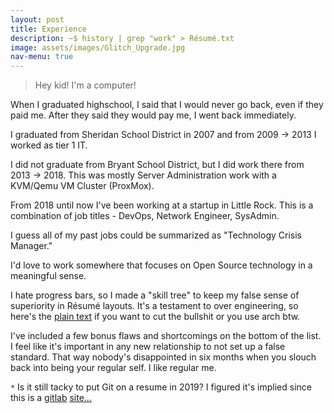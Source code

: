 ```yaml
---
layout: post
title: Experience
description: ~$ history | grep "work" > Résumé.txt
image: assets/images/Glitch_Upgrade.jpg
nav-menu: true
---
```

> Hey kid! I'm a computer!

When I graduated highschool, I said that I would never go back, even if they paid me. After they said they would pay me, I went back immediately.

I graduated from Sheridan School District in 2007 and from 2009 -> 2013 I worked as tier 1 IT.

I did not graduate from Bryant School District, but I did work there from 2013 -> 2018. This was mostly Server Administration work with a KVM/Qemu VM Cluster (ProxMox).

From 2018 until now I've been working at a startup in Little Rock. This is a combination of job titles - DevOps, Network Engineer, SysAdmin.

I guess all of my past jobs could be summarized as "Technology Crisis Manager."

I'd love to work somewhere that focuses on Open Source technology in a meaningful sense.

I hate progress bars, so I made a "skill tree" to keep my false sense of superiority in Résumé layouts. It's a testament to over engineering, so here's the <a href="assets/text/Resume.txt">plain text</a> if you want to cut the bullshit or you use arch btw.

I've included a few bonus flaws and shortcomings on the bottom of the list. I feel like it's important in any new relationship to not set up a false standard. That way nobody's disappointed in six months when you slouch back into being your regular self. I like regular me.

<!-- <script id="asciicast-0mN0gmOyqJQ5BFrVaHr6BVj6O" src="https://asciinema.org/a/0mN0gmOyqJQ5BFrVaHr6BVj6O.js" async data-size="medium" data-theme="solarized-dark" cols="25" rows="25"></script> -->

<script id="asciicast-psjKTaYs6MSd51QbCzrX7QlGB" src="https://asciinema.org/a/psjKTaYs6MSd51QbCzrX7QlGB.js" async></script>

`*` Is it still tacky to put Git on a resume in 2019? I figured it's implied since this is a <a href="https://alexmorris.dev/projects.html">gitlab</a> <a href="https://gitlab.com/matrix8967/alexmorris.dev">site...</a>
